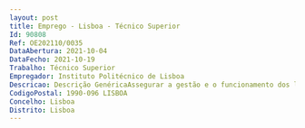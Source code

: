 ```yaml
--- 
layout: post
title: Emprego - Lisboa - Técnico Superior
Id: 90808
Ref: OE202110/0035
DataAbertura: 2021-10-04
DataFecho: 2021-10-19
Trabalho: Técnico Superior
Empregador: Instituto Politécnico de Lisboa
Descricao: Descrição GenéricaAssegurar a gestão e o funcionamento dos laboratórios e espaços de aulas práticas laboratoriais (adiante designados por área laboratorial)Descrição detalhada Tarefas que executa  Gestão da área laboratorial  	Colaborar na gestão de recursos humanos e na elaboração dos planos e relatórios de atividades  	Realizar estudos e emitir pareceres necessários à fundamentação de decisões na área laboratorial  	Elaborar, rever e atualizar normas e procedimentos que garantam a otimização da utilização da área laboratorial e equipamentos, e que garantam o desenvolvimento de atividades respeitado os princípios de eficiência, segurança e conforto  	Comunicar aos elementos membros de decisão todas as ocorrências   Apoio técnico qualificado às atividades laboratoriais, letivas e de serviços à comunidade, tais como  	Dar resposta atempada e adequada a todos os pedidos relacionados com a preparação de aulas  	Organizar e manter atualizada a documentação de serviços à comunidade relativa ao registo de exames e consultas  	Usar técnicas de análise qualitativas e quantitativas, nomeadamente análises volumétricas e gravimétricas, bem como os métodos instrumentais de análise tais como  espectrofotometria de UV Visível, potenciometria, condutimetria  eletroforese, entre outras  	Aplicar técnicas de laboratório de microbiologia ou de cultura de células animais  	Registar e interpretar dados técnicos e elaborar relatórios, e recolher, acondicionar, preparar e preservar as amostras químicas e biológicas   Gestão de equipamento e material  	Higienizar, esterilizar, acondicionar e inventariar o material de laboratório e área laboratorial  	Elaborar e manter atualizados os cadastros (registo de utilização, reparação e manuais de instrução) de equipamento  	Efetuar a manutenção de tecnologia especializada, nomeadamente, espectrofotómetro, potenciómetros, equipamentos de esterilização, equipamentos de aquecimento, de suporte, de secagem (estufas), de pesagem, de utilidade geral, de esterilização (estufas, autoclaves) e de centrifugação, entre outros.  Requisição e receção de materiais e produtos  	Definir stocks mínimos e efetuar previsão de consumos, de forma a manter a existência de stock de  materiais de uso continuo corrente  	Receber os pedidos, efetuados pelos docentes e requisitar e receber produtos materiais inerentes ao funcionamento da área laboratorial  	Manusear substâncias e produtos químicos, de acordo com os requisitos constantes nas fichas de dados de segurança   Armazenamento e acondicionamento de materiais e produtos  	Otimizar espaços laboratoriais destinados à armazenagem e acondicionamento dos produtos  	Organizar os espaços e armazenar de materiais e produtos respeitado as regras gerais de armazenagem de materiais e produtos e as regras específicas de armazenagem de substâncias e produtos químicos  	Armazenar substâncias e produtos químicos, de acordo com os requisitos constantes nas fichas de dados de segurança   Segurança, higiene e ambiente  	Verificar a observância do cumprimento das regras de funcionamento, segurança e ambiente definidas para os laboratórios  	Alertar a  elementos membros de decisão para a existência de situações perigosas ou inseguras. 	Elaborar e atualizar as bases de dados de produtos e substâncias químicas utilizadas, de acordo com os critérios de classificação nacionais e europeus em vigor e manter atualizado o arquivo de fichas de segurança  	Efetuar o levantamento e registar os resíduos produzidos por laboratório e disponibilizar os recipientes de resíduos necessários.
CodigoPostal: 1990-096 LISBOA
Concelho: Lisboa
Distrito: Lisboa
--- 
```

